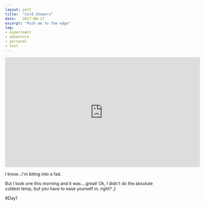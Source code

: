 ```yaml
---
layout: post
title:  "Cold Showers"
date:   2017-08-17
excerpt: "Push me to the edge"
tag:
- experiment
- adventure
- personal
- test
---
```



<iframe width="640" height="360" src="https://www.youtube.com/watch?v=Kl6uYZrBdW4" frameborder="0" allowfullscreen></iframe>


I know...I'm biting into a fad.

But I took one this morning and it was....great! Ok, I didn't do the absolute coldest temp, but you have to ease yourself in, right? ;)

#Day1
